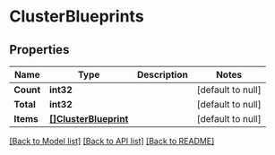 # ClusterBlueprints

## Properties
Name | Type | Description | Notes
------------ | ------------- | ------------- | -------------
**Count** | **int32** |  | [default to null]
**Total** | **int32** |  | [default to null]
**Items** | [**[]ClusterBlueprint**](ClusterBlueprint.md) |  | [default to null]

[[Back to Model list]](../README.md#documentation-for-models) [[Back to API list]](../README.md#documentation-for-api-endpoints) [[Back to README]](../README.md)

